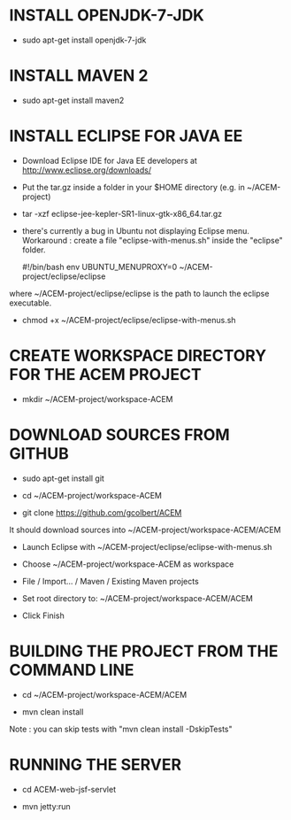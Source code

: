 INSTALL OPENJDK-7-JDK
===

- sudo apt-get install openjdk-7-jdk

INSTALL MAVEN 2
====

- sudo apt-get install maven2

INSTALL ECLIPSE FOR JAVA EE
====

- Download Eclipse IDE for Java EE developers at http://www.eclipse.org/downloads/

- Put the tar.gz inside a folder in your $HOME directory (e.g. in ~/ACEM-project)

- tar -xzf eclipse-jee-kepler-SR1-linux-gtk-x86_64.tar.gz 

- there's currently a bug in Ubuntu not displaying Eclipse menu.
Workaround : create a file "eclipse-with-menus.sh" inside the "eclipse" folder.

    #!/bin/bash
    env UBUNTU_MENUPROXY=0 ~/ACEM-project/eclipse/eclipse

where ~/ACEM-project/eclipse/eclipse is the path to launch the eclipse executable.

- chmod +x ~/ACEM-project/eclipse/eclipse-with-menus.sh

CREATE WORKSPACE DIRECTORY FOR THE ACEM PROJECT
====

- mkdir ~/ACEM-project/workspace-ACEM

DOWNLOAD SOURCES FROM GITHUB
====

- sudo apt-get install git

- cd ~/ACEM-project/workspace-ACEM

- git clone https://github.com/gcolbert/ACEM

It should download sources into ~/ACEM-project/workspace-ACEM/ACEM

- Launch Eclipse with ~/ACEM-project/eclipse/eclipse-with-menus.sh

- Choose ~/ACEM-project/workspace-ACEM as workspace

- File / Import... / Maven / Existing Maven projects

- Set root directory to: ~/ACEM-project/workspace-ACEM/ACEM

- Click Finish

BUILDING THE PROJECT FROM THE COMMAND LINE
====

- cd ~/ACEM-project/workspace-ACEM/ACEM

- mvn clean install

Note : you can skip tests with "mvn clean install -DskipTests"

RUNNING THE SERVER
====

- cd ACEM-web-jsf-servlet

- mvn jetty:run

